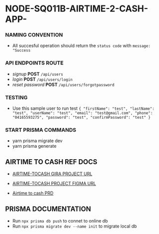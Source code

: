 # NODE-SQ011B-AIRTIME-2-CASH-APP-

### NAMING CONVENTION

- All succesful operation should return the `status code` with `message: "Success`
### API ENDPOINTS ROUTE

- *signup* **POST** `/api/users`
- *login* **POST** `/api/users/login`
- *reset password* **POST** `/api/users/forgotpassword`

### TESTING

- Use this sample user to run test
`
{
    "firstName": "test",
    "lastName": "test",
    "userName": "test",
    "email": "test@gmail.com",
    "phone": "04165593275",
    "password": "test",
    "confirmPassword": "test"
}
`

### START PRISMA COMMANDS
- yarn prisma migrate dev
- yarn prisma generate

## AIRTIME TO CASH REF DOCS
- [AIRTIME-TOCASH GIRA PROJECT URL](https://jira.decagonhq.dev/secure/RapidBoard.jspa?rapidView=176&projectKey=ATC2&view=planning&selectedIssue=ATC2-33&issueLimit=100)

- [AIRTIME-TOCASH PROJECT FIGMA URL](https://www.figma.com/file/qtiluzL9qRhyiMzVuPEwhV/Airtime-to-Cash-Design?node-id=0%3A1)
- [Airtime to cash PRD](https://docs.google.com/document/d/1XRH2oDxvHMMrMaVwqVRb3i1nseflHh7NZW3sHKenl04/edit)
## PRISMA DOCUMENTATION
- Run `npx prisma db push` to connet to online db
- Run `npx prisma migrate dev --name init` to migrate local db
